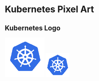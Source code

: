 # Kubernetes Pixel Art
## Kubernetes Logo
![kubernetes logo 125px](https://github.com/terminatingcode/k8s/blob/master/k8s_logo_125px.png)
![kubernetes logo 75px](https://github.com/terminatingcode/k8s/blob/master/k8s_logo_75px.png)
